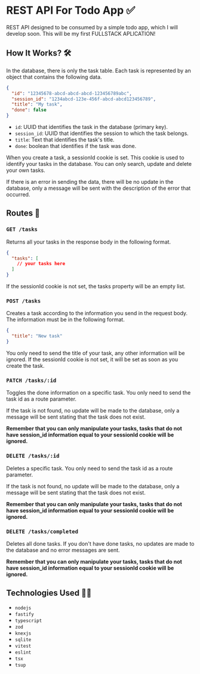 # REST API For Todo App ✅

REST API designed to be consumed by a simple todo app, which I will develop soon. This will be my first FULLSTACK APLICATION!

## How It Works? 🛠️

In the database, there is only the task table. Each task is represented by an object that contains the following data.

```json
{
  "id": "12345678-abcd-abcd-abcd-123456789abc",
  "session_id": "1234abcd-123e-456f-abcd-abcd123456789",
  "title": "My task",
  "done": false
}
```

- `id`: UUID that identifies the task in the database (primary key).
- `session_id`: UUID that identifies the session to which the task belongs.
- `title`: Text that identifies the task's title.
- `done`: boolean that identifies if the task was done.

When you create a task, a sessionId cookie is set. This cookie is used to identify your tasks in the database. You can only search, update and delete your own tasks.

If there is an error in sending the data, there will be no update in the database, only a message will be sent with the description of the error that occurred.

## Routes 🔀

### `GET /tasks`

Returns all your tasks in the response body in the following format.

```json
{
  "tasks": [
    // your tasks here
  ]
}
```

If the sessionId cookie is not set, the tasks property will be an empty list.

### `POST /tasks`

Creates a task according to the information you send in the request body. The information must be in the following format.

```json
{
  "title": "New task"
}
```

You only need to send the title of your task, any other information will be ignored. If the sessionId cookie is not set, it will be set as soon as you create the task.

### `PATCH /tasks/:id`

Toggles the done information on a specific task. You only need to send the task id as a route parameter.

If the task is not found, no update will be made to the database, only a message will be sent stating that the task does not exist.

**Remember that you can only manipulate your tasks, tasks that do not have session_id information equal to your sessionId cookie will be ignored.**

### `DELETE /tasks/:id`

Deletes a specific task. You only need to send the task id as a route parameter.

If the task is not found, no update will be made to the database, only a message will be sent stating that the task does not exist.

**Remember that you can only manipulate your tasks, tasks that do not have session_id information equal to your sessionId cookie will be ignored.**

### `DELETE /tasks/completed`

Deletes all done tasks. If you don't have done tasks, no updates are made to the database and no error messages are sent.

**Remember that you can only manipulate your tasks, tasks that do not have session_id information equal to your sessionId cookie will be ignored.**

## Technologies Used 👨‍💻

- `nodejs`
- `fastify`
- `typescript`
- `zod`
- `knexjs`
- `sqlite`
- `vitest`
- `eslint`
- `tsx`
- `tsup`